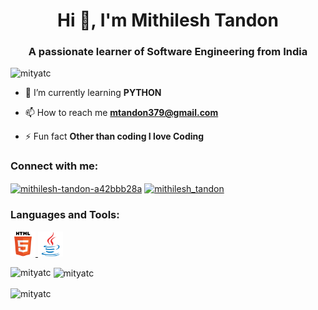 <h1 align="center">Hi 👋, I'm Mithilesh Tandon</h1>
<h3 align="center">A passionate learner of Software Engineering from India</h3>

<p align="left"> <img src="https://komarev.com/ghpvc/?username=mityatc&label=Profile%20views&color=0e75b6&style=flat" alt="mityatc" /> </p>

- 🌱 I’m currently learning **PYTHON**

- 📫 How to reach me **mtandon379@gmail.com**

- ⚡ Fun fact **Other than coding I love Coding**

<h3 align="left">Connect with me:</h3>
<p align="left">
<a href="https://linkedin.com/in/mithilesh-tandon-a42bbb28a" target="blank"><img align="center" src="https://raw.githubusercontent.com/rahuldkjain/github-profile-readme-generator/master/src/images/icons/Social/linked-in-alt.svg" alt="mithilesh-tandon-a42bbb28a" height="30" width="40" /></a>
<a href="https://instagram.com/mithilesh_tandon" target="blank"><img align="center" src="https://raw.githubusercontent.com/rahuldkjain/github-profile-readme-generator/master/src/images/icons/Social/instagram.svg" alt="mithilesh_tandon" height="30" width="40" /></a>
</p>

<h3 align="left">Languages and Tools:</h3>
<p align="left"> <a href="https://www.w3.org/html/" target="_blank" rel="noreferrer"> <img src="https://raw.githubusercontent.com/devicons/devicon/master/icons/html5/html5-original-wordmark.svg" alt="html5" width="40" height="40"/> </a> <a href="https://www.java.com" target="_blank" rel="noreferrer"> <img src="https://raw.githubusercontent.com/devicons/devicon/master/icons/java/java-original.svg" alt="java" width="40" height="40"/> </a> </p>

<p><img align="left" src="https://github-readme-stats.vercel.app/api/top-langs?username=mityatc&show_icons=true&locale=en&layout=compact" alt="mityatc" /></p>

<p>&nbsp;<img align="center" src="https://github-readme-stats.vercel.app/api?username=mityatc&show_icons=true&locale=en" alt="mityatc" /></p>

<p><img align="center" src="https://github-readme-streak-stats.herokuapp.com/?user=mityatc&" alt="mityatc" /></p>
